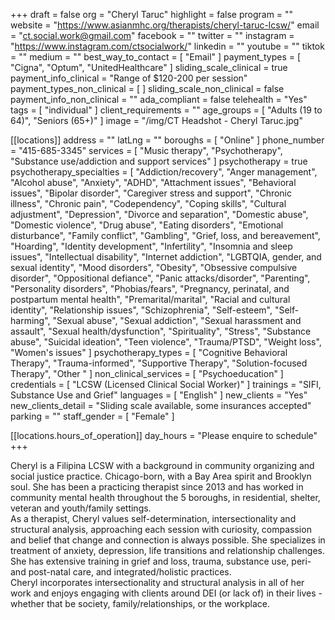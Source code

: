 +++
draft = false
org = "Cheryl Taruc"
highlight = false
program = ""
website = "https://www.asianmhc.org/therapists/cheryl-taruc-lcsw/"
email = "ct.social.work@gmail.com"
facebook = ""
twitter = ""
instagram = "https://www.instagram.com/ctsocialwork/"
linkedin = ""
youtube = ""
tiktok = ""
medium = ""
best_way_to_contact = [ "Email" ]
payment_types = [ "Cigna", "Optum", "UnitedHealthcare" ]
sliding_scale_clinical = true
payment_info_clinical = "Range of $120-200 per session"
payment_types_non_clinical = [ ]
sliding_scale_non_clinical = false
payment_info_non_clinical = ""
ada_compliant = false
telehealth = "Yes"
tags = [ "individual" ]
client_requirements = ""
age_groups = [ "Adults (19 to 64)", "Seniors (65+)" ]
image = "/img/CT Headshot - Cheryl Taruc.jpg"

[[locations]]
address = ""
latLng = ""
boroughs = [ "Online" ]
phone_number = "415-685-3345"
services = [
  "Music therapy",
  "Psychotherapy",
  "Substance use/addiction and support services"
]
psychotherapy = true
psychotherapy_specialties = [
  "Addiction/recovery",
  "Anger management",
  "Alcohol abuse",
  "Anxiety",
  "ADHD",
  "Attachment issues",
  "Behavioral issues",
  "Bipolar disorder",
  "Caregiver stress and support",
  "Chronic illness",
  "Chronic pain",
  "Codependency",
  "Coping skills",
  "Cultural adjustment",
  "Depression",
  "Divorce and separation",
  "Domestic abuse",
  "Domestic violence",
  "Drug abuse",
  "Eating disorders",
  "Emotional disturbance",
  "Family conflict",
  "Gambling",
  "Grief, loss, and bereavement",
  "Hoarding",
  "Identity development",
  "Infertility",
  "Insomnia and sleep issues",
  "Intellectual disability",
  "Internet addiction",
  "LGBTQIA, gender, and sexual identity",
  "Mood disorders",
  "Obesity",
  "Obsessive compulsive disorder",
  "Oppositional defiance",
  "Panic attacks/disorder",
  "Parenting",
  "Personality disorders",
  "Phobias/fears",
  "Pregnancy, perinatal, and postpartum mental health",
  "Premarital/marital",
  "Racial and cultural identity",
  "Relationship issues",
  "Schizophrenia",
  "Self-esteem",
  "Self-harming",
  "Sexual abuse",
  "Sexual addiction",
  "Sexual harassment and assault",
  "Sexual health/dysfunction",
  "Spirituality",
  "Stress",
  "Substance abuse",
  "Suicidal ideation",
  "Teen violence",
  "Trauma/PTSD",
  "Weight loss",
  "Women's issues"
]
psychotherapy_types = [
  "Cognitive Behavioral Therapy",
  "Trauma-informed",
  "Supportive Therapy",
  "Solution-focused Therapy",
  "Other "
]
non_clinical_services = [ "Psychoeducation" ]
credentials = [ "LCSW (Licensed Clinical Social Worker)" ]
trainings = "SIFI, Substance Use and Grief"
languages = [ "English" ]
new_clients = "Yes"
new_clients_detail = "Sliding scale available, some insurances accepted"
parking = ""
staff_gender = [ "Female" ]

  [[locations.hours_of_operation]]
  day_hours = "Please enquire to schedule"
+++

Cheryl is a Filipina LCSW with a background in community organizing and social justice practice. Chicago-born, with a Bay Area spirit and Brooklyn soul. She has been a practicing therapist since 2013 and has worked in community mental health throughout the 5 boroughs, in residential, shelter, veteran and youth/family settings. <br>
As a therapist, Cheryl values self-determination, intersectionality and structural analysis, approaching each session with curiosity, compassion and belief that change and connection is always possible. She specializes in treatment of anxiety, depression, life transitions and relationship challenges. She has extensive training in grief and loss, trauma, substance use, peri- and post-natal care, and integrated/holistic practices. <br>
Cheryl incorporates intersectionality and structural analysis in all of her work and enjoys engaging with clients around DEI (or lack of) in their lives - whether that be society, family/relationships, or the workplace. <br>

